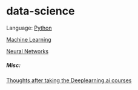 # data-science

Language: [Python](https://github.com/mobilege/data-science/blob/master/python.md)
 
[Machine Learning](https://github.com/mobilege/data-science/blob/master/machine-learning.md) 

[Neural Networks](https://github.com/mobilege/data-science/blob/master/neural-networks.md)


##### Misc:

[Thoughts after taking the Deeplearning.ai courses](https://towardsdatascience.com/thoughts-after-taking-the-deeplearning-ai-courses-8568f132153)
